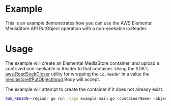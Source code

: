 # Example

This is an example demonstrates how you can use the AWS Elemental MediaStore
API PutObject operation with a non-seekable io.Reader.

# Usage

The example will create an Elemental MediaStore container, and upload a
contrived non-seekable io.Reader to that container. Using the SDK's
[aws.ReadSeekCloser](https://docs.aws.amazon.com/sdk-for-go/v2/api/aws/#ReadSeekCloser)
utility for wrapping the `io.Reader` in a value the
[mediastore#PutObjectInput](https://docs.aws.amazon.com/sdk-for-go/v2/api/service/mediastoredata/#PutObjectInput).Body will accept.

The example will attempt to create the container if it does not already exist.

```sh
AWS_REGION=<region> go run -tags example main.go <containerName> <object-path>
